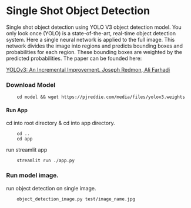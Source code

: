 # Single Shot Object Detection

Single shot object detection using YOLO V3 object detection model. You only look once (YOLO) is a state-of-the-art, real-time object detection system. Here a single neural network is applied to the full image. This network divides the image into regions and predicts bounding boxes and probabilities for each region. These bounding boxes are weighted by the predicted probabilities. The paper can be founded here:

[YOLOv3: An Incremental Improvement. Joseph Redmon, Ali Farhadi](https://arxiv.org/abs/1804.02767)


### Download Model 
```shell
    cd model && wget https://pjreddie.com/media/files/yolov3.weights
``` 
#### Run App 
cd into root directory & cd into app directory.

```shell
    cd .. 
    cd app 
```  
run streamlit app
```shell
    streamlit run ./app.py 
```  
### Run model image. 
run object detection on single image.
```shell
    object_detection_image.py test/image_name.jpg 
``` 
